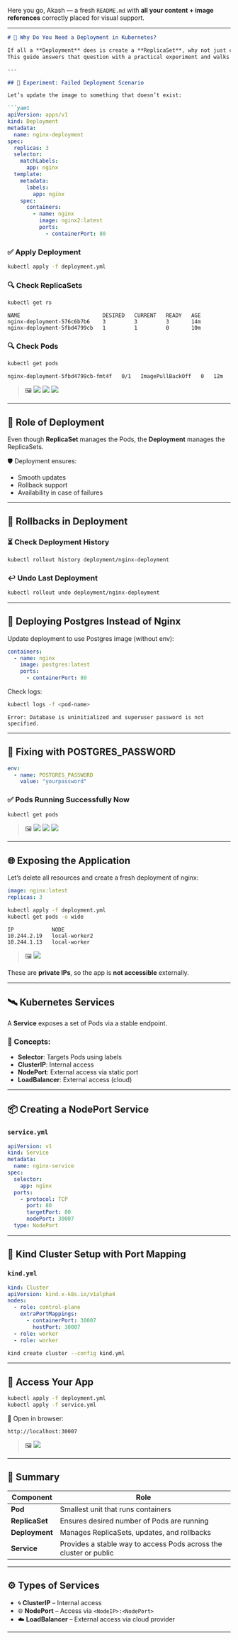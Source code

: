 Here you go, Akash — a fresh `README.md` with **all your content + image references** correctly placed for visual support.

---

````md
# 🚀 Why Do You Need a Deployment in Kubernetes?

If all a **Deployment** does is create a **ReplicaSet**, why not just create a ReplicaSet directly?  
This guide answers that question with a practical experiment and walks you through key deployment concepts like rollback, update failures, and exposing apps via services.

---

## 🧪 Experiment: Failed Deployment Scenario

Let’s update the image to something that doesn’t exist:

```yaml
apiVersion: apps/v1
kind: Deployment
metadata:
  name: nginx-deployment
spec:
  replicas: 3
  selector:
    matchLabels:
      app: nginx
  template:
    metadata:
      labels:
        app: nginx
    spec:
      containers:
        - name: nginx
          image: nginx2:latest
          ports:
            - containerPort: 80
````

### ✅ Apply Deployment

```bash
kubectl apply -f deployment.yml
```

### 🔍 Check ReplicaSets

```bash
kubectl get rs
```

```
NAME                          DESIRED   CURRENT   READY   AGE
nginx-deployment-576c6b7b6    3         3         3       14m
nginx-deployment-5fbd4799cb   1         1         0       10m
```

### 🔍 Check Pods

```bash
kubectl get pods
```

```
nginx-deployment-5fbd4799cb-fmt4f   0/1   ImagePullBackOff   0   12m
```

> 🖼️
> ![](./images/4.webp)
> ![](./images/5.webp)
> ![](./images/6.webp)

---

## 📌 Role of Deployment

Even though **ReplicaSet** manages the Pods, the **Deployment** manages the ReplicaSets.

🛡️ Deployment ensures:

* Smooth updates
* Rollback support
* Availability in case of failures

---

## 🔄 Rollbacks in Deployment

### ⏳ Check Deployment History

```bash
kubectl rollout history deployment/nginx-deployment
```

### ↩️ Undo Last Deployment

```bash
kubectl rollout undo deployment/nginx-deployment
```

---

## 🐘 Deploying Postgres Instead of Nginx

Update deployment to use Postgres image (without env):

```yaml
containers:
  - name: nginx
    image: postgres:latest
    ports:
      - containerPort: 80
```

Check logs:

```bash
kubectl logs -f <pod-name>
```

```
Error: Database is uninitialized and superuser password is not specified.
```

---

## 🔐 Fixing with POSTGRES\_PASSWORD

```yaml
env:
  - name: POSTGRES_PASSWORD
    value: "yourpassword"
```

### ✅ Pods Running Successfully Now

```bash
kubectl get pods
```

> 🖼️
> ![](./images/7.webp)
> ![](./images/8.webp)
> ![](./images/9.webp)

---

## 🌐 Exposing the Application

Let’s delete all resources and create a fresh deployment of nginx:

```yaml
image: nginx:latest
replicas: 3
```

```bash
kubectl apply -f deployment.yml
kubectl get pods -o wide
```

```
IP            NODE
10.244.2.19   local-worker2
10.244.1.13   local-worker
```

> 🖼️
> ![](./images/10.webp)

These are **private IPs**, so the app is **not accessible** externally.

---

## 🛰️ Kubernetes Services

A **Service** exposes a set of Pods via a stable endpoint.

### 🔑 Concepts:

* **Selector**: Targets Pods using labels
* **ClusterIP**: Internal access
* **NodePort**: External access via static port
* **LoadBalancer**: External access (cloud)

---

## 📦 Creating a NodePort Service

### `service.yml`

```yaml
apiVersion: v1
kind: Service
metadata:
  name: nginx-service
spec:
  selector:
    app: nginx
  ports:
    - protocol: TCP
      port: 80
      targetPort: 80
      nodePort: 30007
  type: NodePort
```

---

## 🔁 Kind Cluster Setup with Port Mapping

### `kind.yml`

```yaml
kind: Cluster
apiVersion: kind.x-k8s.io/v1alpha4
nodes:
  - role: control-plane
    extraPortMappings:
      - containerPort: 30007
        hostPort: 30007
  - role: worker
  - role: worker
```

```bash
kind create cluster --config kind.yml
```

---

## 🚀 Access Your App

```bash
kubectl apply -f deployment.yml
kubectl apply -f service.yml
```

🔗 Open in browser:

```
http://localhost:30007
```

> 🖼️
> ![](./images/11.webp)

---

## 📘 Summary

| Component      | Role                                                              |
| -------------- | ----------------------------------------------------------------- |
| **Pod**        | Smallest unit that runs containers                                |
| **ReplicaSet** | Ensures desired number of Pods are running                        |
| **Deployment** | Manages ReplicaSets, updates, and rollbacks                       |
| **Service**    | Provides a stable way to access Pods across the cluster or public |

---

## ⚙️ Types of Services

* 🌀 **ClusterIP** – Internal access
* 🌐 **NodePort** – Access via `<NodeIP>:<NodePort>`
* ☁️ **LoadBalancer** – External access via cloud provider

---
